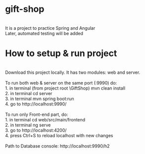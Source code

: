 # gift-shop
<br>It is a project to practice Spring and Angular
<br>Later, automated testing will be added
# How to setup & run project
<br>Download this project locally. It has two modules: web and server.
<br>
<br>To run both web & server on the same port (:9990) do: 
<br>1. in terminal (from project root \GiftShop) mvn clean install
<br>2. in terminal cd server
<br>3. in terminal mvn spring boot:run
<br>4. go to http://localhost:9990/
<br>
<br>To run only Front-end part, do:
<br>1. in terminal cd web/src/main/frontend
<br>2. in terminal ng serve
<br>3. go to http://localhost:4200/
<br>4. press Ctrl+S to reload localhost with new changes
<br>
<br>Path to Database console:  http://localhost:9990/h2
